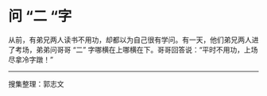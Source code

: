# 问 “二 “字

从前，有弟兄两人读书不用功，却都以为自己很有学问。有一天，他们弟兄两人进了考场，弟弟问哥哥 “二” 字哪横在上哪横在下。哥哥回答说：“平时不用功，上场尽拿冷字蹾！”

---

搜集整理：郭志文
